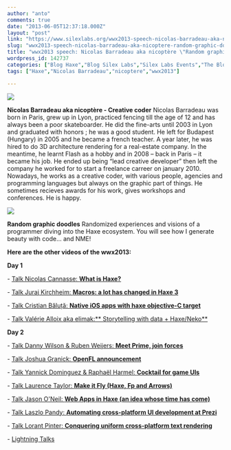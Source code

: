 ```yaml
---
author: "anto"
comments: true
date: "2013-06-05T12:37:18.000Z"
layout: "post"
link: "https://www.silexlabs.org/wwx2013-speech-nicolas-barradeau-aka-nicoptere-random-graphic-doodles/"
slug: "wwx2013-speech-nicolas-barradeau-aka-nicoptere-random-graphic-doodles"
title: "wwx2013 speech: Nicolas Barradeau aka nicoptère \"Random graphic doodles\""
wordpress_id: 142737
categories: ["Blog Haxe","Blog Silex Labs","Silex Labs Events","The Blog"]
tags: ["Haxe","Nicolas Barradeau","nicoptere","wwx2013"]

---
```

[![](https://www.silexlabs.org/wp-content/uploads/2013/06/bandeau-blog-nicoptere.jpg)](https://www.silexlabs.org/142737/the-blog/wwx2013-speech-nicolas-barradeau-aka-nicoptere-random-graphic-doodles/attachment/bandeau-blog-nicoptere/)

**Nicolas Barradeau aka nicoptère - Creative coder**
Nicolas Barradeau was born in Paris, grew up in Lyon, practiced fencing till the age of 12 and has always been a poor skateboarder. He did the fine-arts until 2003 in Lyon and graduated with honors ; he was a good student. He left for Budapest (Hungary) in 2005 and he became a french teacher. A year later, he was hired to do 3D architecture rendering for a real-estate company. In the meantime, he learnt Flash as a hobby and in 2008 – back in Paris – it became his job. He ended up being “lead creative developer” then left the company he worked for to start a freelance carreer on january 2010. Nowadays, he works as a creative coder, with various people, agencies and programming languages but always on the graphic part of things. He sometimes recieves awards for his work, gives workshops and conferences. He is happy.

[![](https://www.silexlabs.org/wp-content/uploads/2013/06/headshot_alan-150x150.jpg)](https://www.silexlabs.org/142737/the-blog/wwx2013-speech-nicolas-barradeau-aka-nicoptere-random-graphic-doodles/attachment/headshot_alan/)

**Random graphic doodles**
Randomized experiences and visions of a programmer diving into the Haxe ecosystem. You will see how I generate beauty with code… and NME!



**Here are the other videos of the wwx2013:**


**Day 1**






- [Talk Nicolas Cannasse: **What is Haxe?**](https://www.silexlabs.org/140469/the-blog/wwx2013-speech-nicolas-cannasse-what-is-haxe/)

- [Talk Juraj Kirchheim: **Macros: a lot has changed in Haxe 3**](https://www.silexlabs.org/?p=142242)

- [Talk Cristian Băluță: **Native iOS apps with haxe objective-C target**](https://www.silexlabs.org/?p=142686)

- [Talk Valérie Alloix aka elimak:** Storytelling with data + Haxe/Neko**](https://www.silexlabs.org/?p=142722)

**Day 2**

- [Talk Danny Wilson & Ruben Weijers: **Meet Prime, join forces**](https://www.silexlabs.org/?p=142746)

- [Talk Joshua Granick: **OpenFL announcement**](https://www.silexlabs.org/?p=142542)

- [Talk Yannick Dominguez & Raphaël Harmel: **Cocktail for game UIs**](https://www.silexlabs.org/?p=142483)

- [Talk Laurence Taylor: **Make it Fly (Haxe, Fp and Arrows)**](https://www.silexlabs.org/143188/the-blog/blog-silex-labs/wwx2013-speech-laurence-taylor-make-it-fly-haxe-fp-and-arrows/)

- [Talk Jason O'Neil: **Web Apps in Haxe (an idea whose time has come)**](https://www.silexlabs.org/?p=142800)

- [Talk Laszlo Pandy: **Automating cross-platform UI development at Prezi**](https://www.silexlabs.org/?p=142721)

- [Talk Lorant Pinter: **Conquering uniform cross-platform text rendering**](https://www.silexlabs.org/?p=142774)

- [Lightning Talks](https://www.silexlabs.org/?p=143115)



